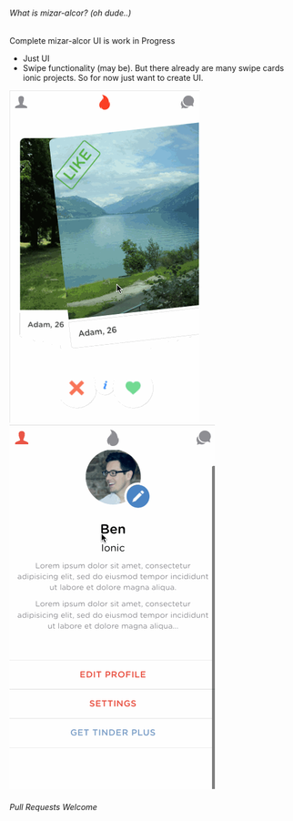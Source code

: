 ###### What is mizar-alcor? (oh dude..)

Complete mizar-alcor UI is work in Progress

- Just UI
- Swipe functionality (may be). But there already are many swipe cards ionic projects. So for now just want to create UI.

![alt tag](animate_1.gif)
![alt tag](animate.gif)

###### Pull Requests Welcome